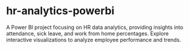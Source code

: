 # hr-analytics-powerbi
A Power BI project focusing on HR data analytics, providing insights into attendance, sick leave, and work from home percentages. Explore interactive visualizations to analyze employee performance and trends.
